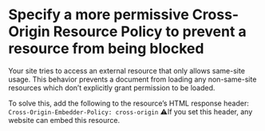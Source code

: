 # Specify a more permissive Cross-Origin Resource Policy to prevent a resource from being blocked

Your site tries to access an external resource that only allows same-site usage.
This behavior prevents a document from loading any non-same-site resources which don’t explicitly grant permission to be loaded.

To solve this, add the following to the resource’s HTML response header: `Cross-Origin-Embedder-Policy: cross-origin`
⚠️If you set this header, any website can embed this resource.
